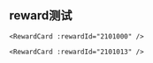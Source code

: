 ## reward测试

```vue
<RewardCard :rewardId="2101000" />
```

<RewardCard :rewardId="2101000" />

```vue
<RewardCard :rewardId="2101013" />
```

<RewardCard :rewardId="2101013" />